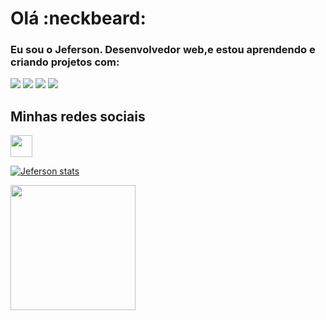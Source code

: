 <h1>Olá :neckbeard:</h1>
<h3>Eu sou o Jeferson. Desenvolvedor web,e estou aprendendo e criando projetos com:</h3>

<img src="https://img.shields.io/badge/HTML5-E34F26?style=for-the-badge&logo=html5&logoColor=white" />
<img src="https://img.shields.io/badge/CSS3-1572B6?style=for-the-badge&logo=css3&logoColor=white" />
<img src="https://img.shields.io/badge/JavaScript-F7DF1E?style=for-the-badge&logo=javascript&logoColor=black" />
<img src="https://img.shields.io/badge/React-20232A?style=for-the-badge&logo=react&logoColor=61DAFB" />

<h2>Minhas redes sociais</h2>

<p>
<a href="https://www.linkedin.com/in/jeferson-freitas-906176362/" >
<img width="35px" src="https://cdn.jsdelivr.net/gh/devicons/devicon@latest/icons/linkedin/linkedin-original.svg" />
          
          
</p>

![Jeferson stats](https://github-readme-stats.vercel.app/api?username=JefersonFreitas27&show_icons=true&theme=transparent)


<a href="https://github.com/anuraghazra/convoychat">
  <img height=200 align="center" src="https://github-readme-stats.vercel.app/api/top-langs?username=JefersonFreitas27&layout=compact&langs_count=8&card_width=320" />
</a>

